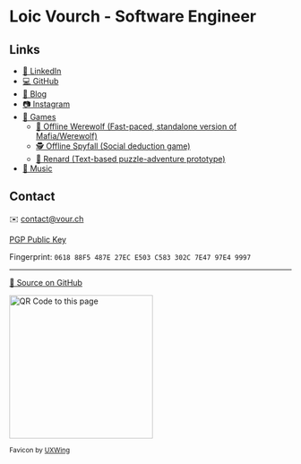 # Loic Vourch - Software Engineer

## Links

* [💼 LinkedIn](https://www.linkedin.com/in/loicvourch/)
* [💻 GitHub](https://github.com/VeryBadFrags)
* [📝 Blog](https://www.verybadfrags.com)
* [📷 Instagram](https://www.instagram.com/loicvourch/)
* [👾 Games](https://www.verybadfrags.com/games/)
    * [🐺 Offline Werewolf (Fast-paced, standalone version of Mafia/Werewolf)](https://wolf.verybadfrags.com)
    * [🕵️ Offline Spyfall (Social deduction game)](https://spy.verybadfrags.com)
    * [🦊 Renard (Text-based puzzle-adventure prototype)](https://verybadfrags.itch.io/renard)
* [🎵 Music](https://www.youtube.com/channel/UCWRocYB0ymy1A3p2a_VQAAg)

## Contact

✉️ <contact@vour.ch>

[PGP Public Key](loic_vourch_97E49997_public.asc)

Fingerprint: `0618 88F5 487E 27EC E503 C583 302C 7E47 97E4 9997`

---

[🐙 Source on GitHub](https://github.com/VeryBadFrags/personal-website)

<img src="qr.svg" alt="QR Code to this page" width="256"/>

<small>Favicon by <a href="https://uxwing.com/" target="_blank" rel="noopener noreferrer">UXWing</a></small>
